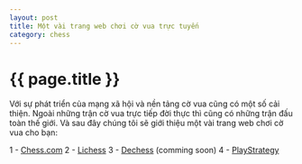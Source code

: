 ```yaml
---
layout: post
title: Một vài trang web chơi cờ vua trực tuyến
category: chess
---
```


{{ page.title }}
================

Với sự phát triển của mạng xã hội và nền tảng cờ vua cũng có một số cải thiện. Ngoài những trận cờ vua trực tiếp đời thực thì cũng có những trận đấu toàn thế giới. Và sau đây chúng tôi sẽ giới thiệu một vài trang web chơi cờ vua cho bạn:

1 - [Chess.com](https://chess.com)
2 - [Lichess](https://lichess.org)
3 - [Dechess](https://dechess.io) (comming soon)
4 - [PlayStrategy](https://playstrategy.org)
